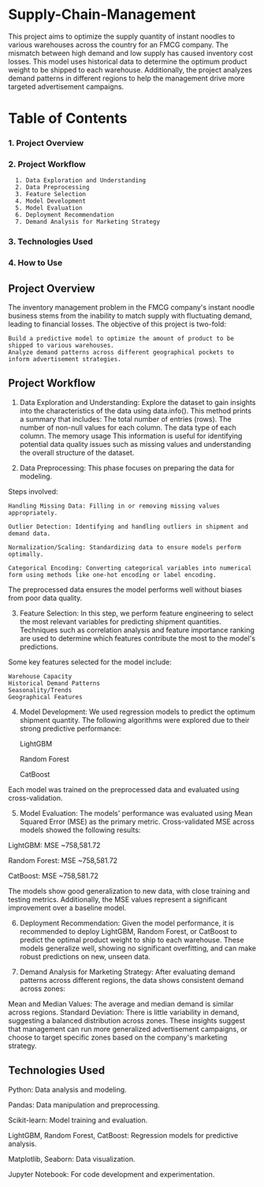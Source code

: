 # Supply-Chain-Management
This project aims to optimize the supply quantity of instant noodles to various warehouses across the country for an FMCG company. The mismatch between high demand and low supply has caused inventory cost losses. This model uses historical data to determine the optimum product weight to be shipped to each warehouse. Additionally, the project analyzes demand patterns in different regions to help the management drive more targeted advertisement campaigns.

# Table of Contents
### 1. Project Overview
### 2. Project Workflow
      1. Data Exploration and Understanding
      2. Data Preprocessing
      3. Feature Selection
      4. Model Development
      5. Model Evaluation
      6. Deployment Recommendation
      7. Demand Analysis for Marketing Strategy
### 3. Technologies Used
### 4. How to Use
## Project Overview
The inventory management problem in the FMCG company's instant noodle business stems from the inability to match supply with fluctuating demand, leading to financial losses. The objective of this project is two-fold:

    Build a predictive model to optimize the amount of product to be shipped to various warehouses.
    Analyze demand patterns across different geographical pockets to inform advertisement strategies.
## Project Workflow
1. Data Exploration and Understanding: Explore the dataset to gain insights into the characteristics of the data using data.info(). This method prints a summary that includes:
The total number of entries (rows).
The number of non-null values for each column.
The data type of each column.
The memory usage
This information is useful for identifying potential data quality issues such as missing values and understanding the overall structure of the dataset. 

2. Data Preprocessing:
This phase focuses on preparing the data for modeling.

Steps involved:

    Handling Missing Data: Filling in or removing missing values appropriately.

    Outlier Detection: Identifying and handling outliers in shipment and demand data.

    Normalization/Scaling: Standardizing data to ensure models perform optimally.

    Categorical Encoding: Converting categorical variables into numerical form using methods like one-hot encoding or label encoding.

The preprocessed data ensures the model performs well without biases from poor data quality.

3. Feature Selection:
In this step, we perform feature engineering to select the most relevant variables for predicting shipment quantities. Techniques such as correlation analysis and feature importance ranking are used to determine which features contribute the most to the model's predictions.

Some key features selected for the model include:

    Warehouse Capacity
    Historical Demand Patterns
    Seasonality/Trends
    Geographical Features
    
4. Model Development:
We used regression models to predict the optimum shipment quantity. The following algorithms were explored due to their strong predictive performance:

    LightGBM
   
    Random Forest
   
    CatBoost
   
Each model was trained on the preprocessed data and evaluated using cross-validation.

5. Model Evaluation:
The models' performance was evaluated using Mean Squared Error (MSE) as the primary metric. Cross-validated MSE across models showed the following results:

LightGBM: MSE ~758,581.72

Random Forest: MSE ~758,581.72

CatBoost: MSE ~758,581.72

The models show good generalization to new data, with close training and testing metrics. Additionally, the MSE values represent a significant improvement over a baseline model.

6. Deployment Recommendation:
Given the model performance, it is recommended to deploy LightGBM, Random Forest, or CatBoost to predict the optimal product weight to ship to each warehouse. These models generalize well, showing no significant overfitting, and can make robust predictions on new, unseen data.

7. Demand Analysis for Marketing Strategy:
After evaluating demand patterns across different regions, the data shows consistent demand across zones:

Mean and Median Values: The average and median demand is similar across regions.
Standard Deviation: There is little variability in demand, suggesting a balanced distribution across zones.
These insights suggest that management can run more generalized advertisement campaigns, or choose to target specific zones based on the company's marketing strategy.

## Technologies Used
Python: Data analysis and modeling.

Pandas: Data manipulation and preprocessing.

Scikit-learn: Model training and evaluation.

LightGBM, Random Forest, CatBoost: Regression models for predictive analysis.

Matplotlib, Seaborn: Data visualization.

Jupyter Notebook: For code development and experimentation.

